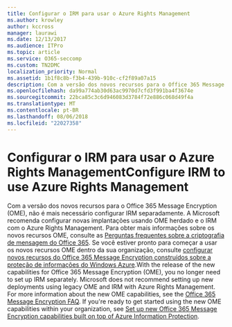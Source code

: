 ```yaml
---
title: Configurar o IRM para usar o Azure Rights Management
ms.author: krowley
author: kccross
manager: laurawi
ms.date: 12/13/2017
ms.audience: ITPro
ms.topic: article
ms.service: O365-seccomp
ms.custom: TN2DMC
localization_priority: Normal
ms.assetid: 1b1f8c8b-f3b4-439b-910c-cf2f89a07a15
description: Com a versão dos novos recursos para o Office 365 Message Encryption (OME), não é mais necessário configurar IRM separadamente. A Microsoft recomenda configurar novas implantações usando OME herdado e o IRM com o Azure Rights Management. Para obter mais informações sobre os novos recursos OME, consulte o FAQ de criptografia de mensagem do Office 365. Se você estiver pronto para começar a usar os novos recursos OME dentro da sua organização, consulte Set up novos recursos do Office 365 Message Encryption integrados na parte superior de proteção de informações do Windows Azure.
ms.openlocfilehash: da99a774ab30d63ac9970d7cfd3f991ba4f3674e
ms.sourcegitcommit: 22bca85c3c6d946083d3784f72e886c068d49f4a
ms.translationtype: MT
ms.contentlocale: pt-BR
ms.lasthandoff: 08/06/2018
ms.locfileid: "22027358"
---
```

# <a name="configure-irm-to-use-azure-rights-management"></a><span data-ttu-id="7988a-106">Configurar o IRM para usar o Azure Rights Management</span><span class="sxs-lookup"><span data-stu-id="7988a-106">Configure IRM to use Azure Rights Management</span></span>

<span data-ttu-id="7988a-p102">Com a versão dos novos recursos para o Office 365 Message Encryption (OME), não é mais necessário configurar IRM separadamente. A Microsoft recomenda configurar novas implantações usando OME herdado e o IRM com o Azure Rights Management. Para obter mais informações sobre os novos recursos OME, consulte as [Perguntas frequentes sobre a criptografia de mensagem do Office 365](https://support.office.com/article/0432dce9-d9b6-4e73-8a13-4a932eb0081e). Se você estiver pronto para começar a usar os novos recursos OME dentro da sua organização, consulte [configurar novos recursos do Office 365 Message Encryption construídos sobre a proteção de informações do Windows Azure](https://support.office.com/article/7ff0c040-b25c-4378-9904-b1b50210d00e).</span><span class="sxs-lookup"><span data-stu-id="7988a-p102">With the release of the new capabilities for Office 365 Message Encryption (OME), you no longer need to set up IRM separately. Microsoft does not recommend setting up new deployments using legacy OME and IRM with Azure Rights Management. For more information about the new OME capabilities, see the [Office 365 Message Encryption FAQ](https://support.office.com/article/0432dce9-d9b6-4e73-8a13-4a932eb0081e). If you're ready to get started using the new OME capabilities within your organization, see [Set up new Office 365 Message Encryption capabilities built on top of Azure Information Protection](https://support.office.com/article/7ff0c040-b25c-4378-9904-b1b50210d00e).</span></span>
  

